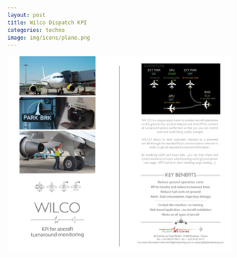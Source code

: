 ```yaml
---
layout: post
title: Wilco Dispatch KPI
categories: techno
image: img/icons/plane.png
---
```

![Wilco KPI leaflet](/data/wilco-KPI.jpg)